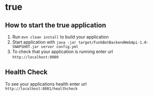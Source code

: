 # true

How to start the true application
---

1. Run `mvn clean install` to build your application
1. Start application with `java -jar target/FunkBotBackendWebApi-1.0-SNAPSHOT.jar server config.yml`
1. To check that your application is running enter url `http://localhost:8080`

Health Check
---

To see your applications health enter url `http://localhost:8081/healthcheck`
